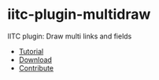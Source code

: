 # iitc-plugin-multidraw
IITC plugin: Draw multi links and fields
* [Tutorial](https://kewwwa.github.io/iitc-plugin-multidraw/)
* [Download](https://kewwwa.github.io/iitc-plugin-multidraw/plugins/multi-draw.user.js)
* [Contribute](https://github.com/kewwwa/ingress-intel-total-conversion)